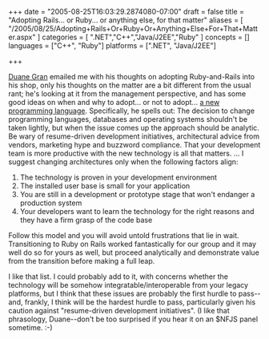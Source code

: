 +++
date = "2005-08-25T16:03:29.2874080-07:00"
draft = false
title = "Adopting Rails... or Ruby... or anything else, for that matter"
aliases = [
	"/2005/08/25/Adopting+Rails+Or+Ruby+Or+Anything+Else+For+That+Matter.aspx"
]
categories = [
	".NET","C++","Java/J2EE","Ruby"
]
concepts = []
languages = ["C++", "Ruby"]
platforms = [".NET", "Java/J2EE"]
 
+++
<P><A href="http://codesnipers.com/">Duane Gran</A> emailed me with his thoughts on adopting Ruby-and-Rails into his shop, only his thoughts on the matter are a bit different from the usual rant; he's looking at it from the management perspective, and has some good ideas on when and why to adopt... or not to adopt... <A href="http://codesnipers.com/?q=node/30">a new programming language</A>. Specifically, he spells out:
<BLOCKCODE>
The decision to change programming languages, databases and operating systems shouldn't be taken lightly, but when the issue comes up the approach should be analytic. Be wary of resume-driven development initiatives, architectural advice from vendors, marketing hype and buzzword compliance. That your development team is more productive with the new technology is all that matters. ... I suggest changing architectures only when the following factors align:
<OL>
<LI>The technology is proven in your development environment </LI>
<LI>The installed user base is small for your application </LI>
<LI>You are still in a development or prototype stage that won't endanger a production system </LI>
<LI>Your developers want to learn the technology for the right reasons and they have a firm grasp of the code base </LI>
</OL>
Follow this model and you will avoid untold frustrations that lie in wait. Transitioning to Ruby on Rails worked fantastically for our group and it may well do so for yours as well, but proceed analytically and demonstrate value from the transition before making a full leap.
</BLOCKCODE>
</P>
<P>I like that list. I could probably add to it, with concerns whether the technology will be somehow integratable/interoperable from your legacy platforms, but I think that these issues are probably the first hurdle to pass--and, frankly, I think will be the hardest hurdle to pass, particularly given his caution against "resume-driven development initiatives". (I like that phrasology, Duane--don't be too surprised if you hear it on an $NFJS panel sometime. :-)</P>
 
